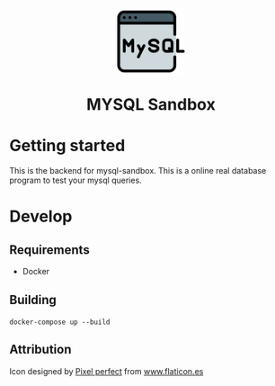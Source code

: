 <h1 align="center">
<img src="logo.svg" width="120">
    <p>
    MYSQL Sandbox
    </p>
</h1>

# Getting started
This is the backend for mysql-sandbox. This is a online real database program to test your mysql queries.
# Develop
## Requirements
* Docker
## Building
```docker-compose up --build```


## Attribution
<div>Icon designed by <a href="https://www.flaticon.es/autores/pixel-perfect" title="Pixel perfect">Pixel perfect</a> from <a href="https://www.flaticon.es/" title="Flaticon">www.flaticon.es</a></div>